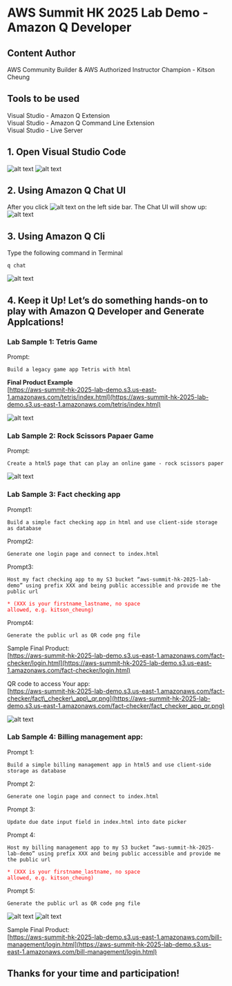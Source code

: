 # AWS Summit HK 2025 Lab Demo - Amazon Q Developer

## Content Author  
AWS Community Builder & AWS Authorized Instructor Champion - Kitson Cheung 

## Tools to be used   
Visual Studio - Amazon Q Extension  
Visual Studio - Amazon Q Command Line Extension   
Visual Studio - Live Server


## 1. Open Visual Studio Code  
![alt text](https://github.com/kitson618/aws-summit-hk-2025-lab-demo/blob/main/images/1.VScode.png)
![alt text](https://github.com/kitson618/aws-summit-hk-2025-lab-demo/blob/main/images/2.VScode_UI.png)


## 2. Using Amazon Q Chat UI 
After you click ![alt text](https://github.com/kitson618/aws-summit-hk-2025-lab-demo/blob/main/images/3.Q_icon.png) on the left side bar. The Chat UI will show up:   
![alt text](https://github.com/kitson618/aws-summit-hk-2025-lab-demo/blob/main/images/4.Q_Chat.png)


## 3. Using Amazon Q Cli   
Type the following command in Terminal
```
q chat
```   
![alt text](https://github.com/kitson618/aws-summit-hk-2025-lab-demo/blob/main/images/5.Q_Cli.png)


## 4. Keep it Up! Let’s do something hands-on to play with Amazon Q Developer and Generate Applcations!   
   
### Lab Sample 1: Tetris Game
Prompt: 
```
Build a legacy game app Tetris with html
```     

**Final Product Example**  
[https://aws-summit-hk-2025-lab-demo.s3.us-east-1.amazonaws.com/tetris/index.html](https://aws-summit-hk-2025-lab-demo.s3.us-east-1.amazonaws.com/tetris/index.html)

![alt text](https://github.com/kitson618/aws-summit-hk-2025-lab-demo/blob/main/images/6.Tetris.png)

### Lab Sample 2: Rock Scissors Papaer Game   
Prompt: 
```
Create a html5 page that can play an online game - rock scissors paper
``` 

![alt text](https://github.com/kitson618/aws-summit-hk-2025-lab-demo/blob/main/images/7.Rock_scissor_papaer.png)

### Lab Sample 3: Fact checking app

Prompt1: 
```
Build a simple fact checking app in html and use client-side storage as database  
```
Prompt2: 
```
Generate one login page and connect to index.html
```
Prompt3: 
```
Host my fact checking app to my S3 bucket “aws-summit-hk-2025-lab-demo” using prefix XXX and being public accessible and provide me the public url 
```
<code style="color : red">* (XXX is your firstname_lastname, no space allowed, e.g. kitson_cheung)</code>

Prompt4: 
```
Generate the public url as QR code png file
```

Sample Final Product:   
[https://aws-summit-hk-2025-lab-demo.s3.us-east-1.amazonaws.com/fact-checker/login.html](https://aws-summit-hk-2025-lab-demo.s3.us-east-1.amazonaws.com/fact-checker/login.html)

QR code to access Your app:    
[https://aws-summit-hk-2025-lab-demo.s3.us-east-1.amazonaws.com/fact-checker/fact\_checker\_app\_qr.png](https://aws-summit-hk-2025-lab-demo.s3.us-east-1.amazonaws.com/fact-checker/fact_checker_app_qr.png)

![alt text](https://github.com/kitson618/aws-summit-hk-2025-lab-demo/blob/main/images/8.Fact_checker_app.png)

### Lab Sample 4: Billing management app: 

Prompt 1:
``` 
Build a simple billing management app in html5 and use client-side storage as database
```
Prompt 2: 
```
Generate one login page and connect to index.html
```
Prompt 3: 
```
Update due date input field in index.html into date picker
```
Prompt 4: 
```
Host my billing management app to my S3 bucket “aws-summit-hk-2025-lab-demo” using prefix XXX and being public accessible and provide me the public url
```
<code style="color : red">* (XXX is your firstname_lastname, no space allowed, e.g. kitson_cheung)</code> 

Prompt 5:
```
Generate the public url as QR code png file
```

![alt text](https://github.com/kitson618/aws-summit-hk-2025-lab-demo/blob/main/images/9.Bill_management_app.png)
![alt text](https://github.com/kitson618/aws-summit-hk-2025-lab-demo/blob/main/images/10.Bill_datepicker.png)

Sample Final Product:   
[https://aws-summit-hk-2025-lab-demo.s3.us-east-1.amazonaws.com/bill-management/login.html](https://aws-summit-hk-2025-lab-demo.s3.us-east-1.amazonaws.com/bill-management/login.html)

## Thanks for your time and participation!   











